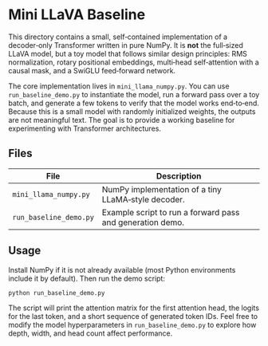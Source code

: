 # Mini LLaVA Baseline

This directory contains a small, self‑contained implementation of a
decoder‑only Transformer written in pure NumPy. It is **not** the
full‑sized LLaVA model, but a toy model that follows similar design
principles: RMS normalization, rotary positional embeddings, multi‑head
self‑attention with a causal mask, and a SwiGLU feed‑forward network.

The core implementation lives in `mini_llama_numpy.py`. You can use
`run_baseline_demo.py` to instantiate the model, run a forward pass
over a toy batch, and generate a few tokens to verify that the model
works end‑to‑end. Because this is a small model with randomly
initialized weights, the outputs are not meaningful text. The goal is
to provide a working baseline for experimenting with Transformer
architectures.

## Files

| File | Description |
|-----|-------------|
| `mini_llama_numpy.py` | NumPy implementation of a tiny LLaMA‑style decoder. |
| `run_baseline_demo.py` | Example script to run a forward pass and generation demo. |

## Usage

Install NumPy if it is not already available (most Python
environments include it by default). Then run the demo script:

```bash
python run_baseline_demo.py
```

The script will print the attention matrix for the first attention
head, the logits for the last token, and a short sequence of
generated token IDs. Feel free to modify the model hyperparameters in
`run_baseline_demo.py` to explore how depth, width, and head count
affect performance.

